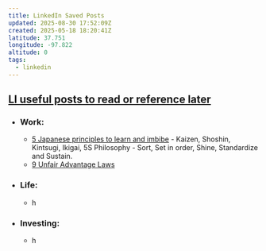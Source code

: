 ```yaml
---
title: LinkedIn Saved Posts
updated: 2025-08-30 17:52:09Z
created: 2025-05-18 18:20:41Z
latitude: 37.751
longitude: -97.822
altitude: 0
tags:
  - linkedin
---
```


## [LI useful posts to read or reference later](https://www.linkedin.com/my-items/saved-posts/)
- ### Work:
	- [5 Japanese principles to learn and imbibe](https://www.linkedin.com/posts/victoria-repa-115a1987_steve-jobs-credited-japanese-philosophies-activity-7194667525014487040-xGK_/) - Kaizen, Shoshin, Kintsugi, Ikigai, 5S Philosophy - Sort, Set in order, Shine, Standardize and Sustain.
	- [9 Unfair Advantage Laws](https://www.linkedin.com/posts/chrismmullen_9-unfair-advantage-laws-activity-7367184247134064640-Ufes/)
- ### Life:
	- h
- ### Investing:
	- h